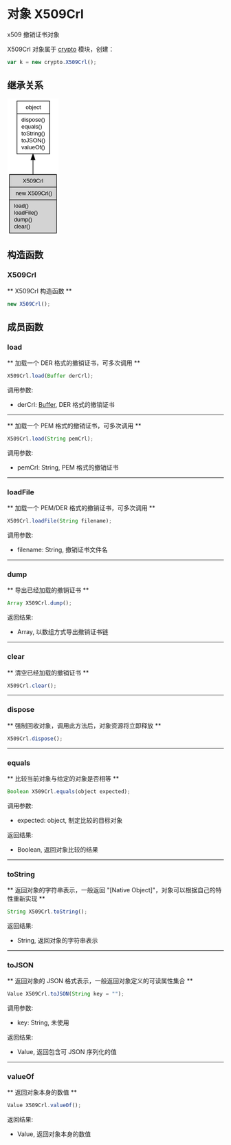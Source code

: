 # 对象 X509Crl
x509 撤销证书对象

X509Crl 对象属于 [crypto](../../module/ifs/crypto.md) 模块，创建：

```JavaScript
var k = new crypto.X509Crl();
```

## 继承关系
<div class="inherits"><svg width="90pt" height="238pt" viewBox="0.00 0.00 90.00 238.00" xmlns="http://www.w3.org/2000/svg" xmlns:xlink="http://www.w3.org/1999/xlink">
<g id="graph0" class="graph" transform="scale(1 1) rotate(0) translate(4 234)">
<title>%0</title>
<polygon fill="#ffffff" stroke="transparent" points="-4,4 -4,-234 86,-234 86,4 -4,4"/>
<!-- object -->
<g id="node1" class="node">
<title>object</title>
<g id="a_node1"><a xlink:href="object.md" xlink:title="object">
<polygon fill="#ffffff" stroke="transparent" points="12.5,-138 12.5,-230 69.5,-230 69.5,-138 12.5,-138"/>
<polygon fill="none" stroke="#000000" points="13,-208 13,-230 70,-230 70,-208 13,-208"/>
<text text-anchor="start" x="28.1625" y="-216" font-family="Helvetica,sans-Serif" font-size="10.00" fill="#000000">object</text>
<polygon fill="none" stroke="#000000" points="13,-138 13,-208 70,-208 70,-138 13,-138"/>
<text text-anchor="start" x="18" y="-194" font-family="Helvetica,sans-Serif" font-size="10.00" fill="#000000"> dispose()</text>
<text text-anchor="start" x="18" y="-182" font-family="Helvetica,sans-Serif" font-size="10.00" fill="#000000"> equals()</text>
<text text-anchor="start" x="18" y="-170" font-family="Helvetica,sans-Serif" font-size="10.00" fill="#000000"> toString()</text>
<text text-anchor="start" x="18" y="-158" font-family="Helvetica,sans-Serif" font-size="10.00" fill="#000000"> toJSON()</text>
<text text-anchor="start" x="18" y="-146" font-family="Helvetica,sans-Serif" font-size="10.00" fill="#000000"> valueOf()</text>
</a>
</g>
</g>
<!-- X509Crl -->
<g id="node2" class="node">
<title>X509Crl</title>
<g id="a_node2"><a xlink:title="X509Crl">
<polygon fill="#d3d3d3" stroke="transparent" points="0,0 0,-102 82,-102 82,0 0,0"/>
<polygon fill="none" stroke="#000000" points="0,-80 0,-102 82,-102 82,-80 0,-80"/>
<text text-anchor="start" x="22.9435" y="-88" font-family="Helvetica,sans-Serif" font-size="10.00" fill="#000000">X509Crl</text>
<polygon fill="none" stroke="#000000" points="0,-58 0,-80 82,-80 82,-58 0,-58"/>
<text text-anchor="start" x="5" y="-66" font-family="Helvetica,sans-Serif" font-size="10.00" fill="#000000">  new X509Crl()</text>
<polygon fill="none" stroke="#000000" points="0,0 0,-58 82,-58 82,0 0,0"/>
<text text-anchor="start" x="5" y="-44" font-family="Helvetica,sans-Serif" font-size="10.00" fill="#000000"> load()</text>
<text text-anchor="start" x="5" y="-32" font-family="Helvetica,sans-Serif" font-size="10.00" fill="#000000"> loadFile()</text>
<text text-anchor="start" x="5" y="-20" font-family="Helvetica,sans-Serif" font-size="10.00" fill="#000000"> dump()</text>
<text text-anchor="start" x="5" y="-8" font-family="Helvetica,sans-Serif" font-size="10.00" fill="#000000"> clear()</text>
</a>
</g>
</g>
<!-- object&#45;&gt;X509Crl -->
<g id="edge1" class="edge">
<title>object-&gt;X509Crl</title>
<path fill="none" stroke="#000000" d="M41,-127.6477C41,-119.1551 41,-110.4363 41,-102.0632"/>
<polygon fill="#000000" stroke="#000000" points="37.5001,-127.8563 41,-137.8563 44.5001,-127.8563 37.5001,-127.8563"/>
</g>
</g>
</svg></div>

## 构造函数
        
### X509Crl
** X509Crl 构造函数 **

```JavaScript
new X509Crl();
```

## 成员函数
        
### load
** 加载一个 DER 格式的撤销证书，可多次调用 **

```JavaScript
X509Crl.load(Buffer derCrl);
```

调用参数:
* derCrl: [Buffer](Buffer.md), DER 格式的撤销证书

--------------------------
** 加载一个 PEM 格式的撤销证书，可多次调用 **

```JavaScript
X509Crl.load(String pemCrl);
```

调用参数:
* pemCrl: String, PEM 格式的撤销证书

--------------------------
### loadFile
** 加载一个 PEM/DER 格式的撤销证书，可多次调用 **

```JavaScript
X509Crl.loadFile(String filename);
```

调用参数:
* filename: String, 撤销证书文件名

--------------------------
### dump
** 导出已经加载的撤销证书 **

```JavaScript
Array X509Crl.dump();
```

返回结果:
* Array, 以数组方式导出撤销证书链

--------------------------
### clear
** 清空已经加载的撤销证书 **

```JavaScript
X509Crl.clear();
```

--------------------------
### dispose
** 强制回收对象，调用此方法后，对象资源将立即释放 **

```JavaScript
X509Crl.dispose();
```

--------------------------
### equals
** 比较当前对象与给定的对象是否相等 **

```JavaScript
Boolean X509Crl.equals(object expected);
```

调用参数:
* expected: object, 制定比较的目标对象

返回结果:
* Boolean, 返回对象比较的结果

--------------------------
### toString
** 返回对象的字符串表示，一般返回 "[Native Object]"，对象可以根据自己的特性重新实现 **

```JavaScript
String X509Crl.toString();
```

返回结果:
* String, 返回对象的字符串表示

--------------------------
### toJSON
** 返回对象的 JSON 格式表示，一般返回对象定义的可读属性集合 **

```JavaScript
Value X509Crl.toJSON(String key = "");
```

调用参数:
* key: String, 未使用

返回结果:
* Value, 返回包含可 JSON 序列化的值

--------------------------
### valueOf
** 返回对象本身的数值 **

```JavaScript
Value X509Crl.valueOf();
```

返回结果:
* Value, 返回对象本身的数值

